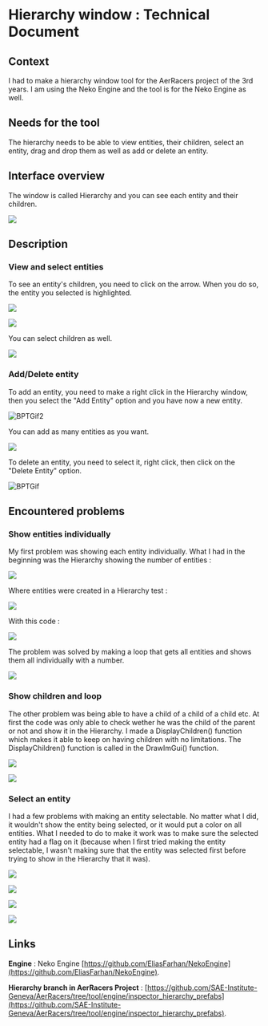 # Hierarchy window : Technical Document
## Context

I had to make a hierarchy window tool for the AerRacers project of the 3rd years. I am using the Neko Engine and the tool is for the Neko Engine as well.

## Needs for the tool

The hierarchy needs to be able to view entities, their children, select an entity, drag and drop them as well as add or delete an entity.

## Interface overview

The window is called Hierarchy and you can see each entity and their children.

![](https://eleonoradps.github.io/BlogpostTool/UM4.PNG)

## Description
### View and select entities
To see an entity's children, you need to click on the arrow. When you do so, the entity you selected is highlighted.

![](https://eleonoradps.github.io/BlogpostTool/UM5.PNG)

![](https://eleonoradps.github.io/BlogpostTool/UM4.PNG)

You can select children as well.

![](https://eleonoradps.github.io/BlogpostTool/UM3.PNG)

### Add/Delete entity

To add an entity, you need to make a right click in the Hierarchy window, then you select the "Add Entity" option and you have now a new entity.

![BPTGif2](https://user-images.githubusercontent.com/55788730/104333030-14568c80-54f1-11eb-81fd-e22472fbff46.gif)

You can add as many entities as you want.

![](https://eleonoradps.github.io/BlogpostTool/UM11.PNG)

To delete an entity, you need to select it, right click, then click on the "Delete Entity" option.

![BPTGif](https://user-images.githubusercontent.com/55788730/104333165-394aff80-54f1-11eb-9d46-02f37d35d17f.gif)

## Encountered problems
### Show entities individually

My first problem was showing each entity individually. What I had in the beginning was the Hierarchy showing the number of entities :

![](https://eleonoradps.github.io/BlogpostTool/part1.PNG)

Where entities were created in a Hierarchy test :

![](https://eleonoradps.github.io/BlogpostTool/testhierarchypart1.PNG)

With this code :

![](https://eleonoradps.github.io/BlogpostTool/hierarchycpppart1.PNG)

The problem was solved by making a loop that gets all entities and shows them all individually with a number.

![](https://eleonoradps.github.io/BlogpostTool/BPT.PNG)

### Show children and loop

The other problem was being able to have a child of a child of a child etc. At first the code was only able to check wether he was the child of the parent or not and show it in the Hierarchy. I made a DisplayChildren() function which makes it able to keep on having children with no limitations. The DisplayChildren() function is called in the DrawImGui() function.

![](https://eleonoradps.github.io/BlogpostTool/BPT1.PNG)

![](https://eleonoradps.github.io/BlogpostTool/UM3.PNG)

### Select an entity

I had a few problems with making an entity selectable. No matter what I did, it wouldn't show the entity being selected, or it would put a color on all entities. What I needed to do to make it work was to make sure the selected entity had a flag on it (because when I first tried making the entity selectable, I wasn't making sure that the entity was selected first before trying to show in the Hierarchy that it was).

![](https://eleonoradps.github.io/BlogpostTool/BPT2.PNG)

![](https://eleonoradps.github.io/BlogpostTool/BPT3.PNG)

![](https://eleonoradps.github.io/BlogpostTool/UM4.PNG)

![](https://eleonoradps.github.io/BlogpostTool/UM3.PNG)

## Links

**Engine** : Neko Engine [https://github.com/EliasFarhan/NekoEngine](https://github.com/EliasFarhan/NekoEngine).

**Hierarchy branch in AerRacers Project** : [https://github.com/SAE-Institute-Geneva/AerRacers/tree/tool/engine/inspector_hierarchy_prefabs](https://github.com/SAE-Institute-Geneva/AerRacers/tree/tool/engine/inspector_hierarchy_prefabs).




